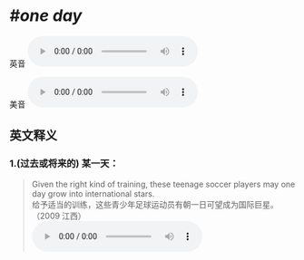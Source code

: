 # ***\#one day*** 
英音
<audio src="./media/one day1_AAC.aac" controls="controls"></audio>

美音
<audio src="./media/one day2_AAC.aac" controls="controls"></audio>



  

英文释义
---
### 1.**(过去或将来的) 某一天：**  

 > Given the right kind of training, these teenage soccer players may one day grow into international stars.    
 > 给予适当的训练，这些青少年足球运动员有朝一日可望成为国际巨星。  （2009 江西）  
<audio src="./media/day-11.aac" controls="controls"></audio>


